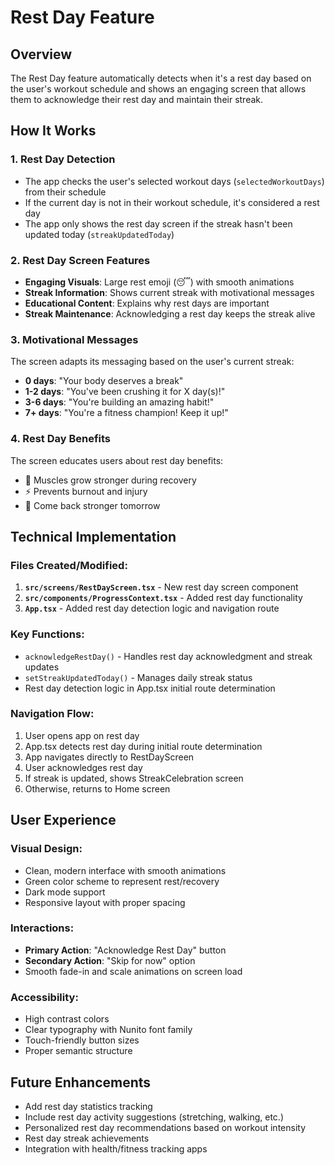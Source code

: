 # Rest Day Feature

## Overview
The Rest Day feature automatically detects when it's a rest day based on the user's workout schedule and shows an engaging screen that allows them to acknowledge their rest day and maintain their streak.

## How It Works

### 1. Rest Day Detection
- The app checks the user's selected workout days (`selectedWorkoutDays`) from their schedule
- If the current day is not in their workout schedule, it's considered a rest day
- The app only shows the rest day screen if the streak hasn't been updated today (`streakUpdatedToday`)

### 2. Rest Day Screen Features
- **Engaging Visuals**: Large rest emoji (😴) with smooth animations
- **Streak Information**: Shows current streak with motivational messages
- **Educational Content**: Explains why rest days are important
- **Streak Maintenance**: Acknowledging a rest day keeps the streak alive

### 3. Motivational Messages
The screen adapts its messaging based on the user's current streak:
- **0 days**: "Your body deserves a break"
- **1-2 days**: "You've been crushing it for X day(s)!"
- **3-6 days**: "You're building an amazing habit!"
- **7+ days**: "You're a fitness champion! Keep it up!"

### 4. Rest Day Benefits
The screen educates users about rest day benefits:
- 💪 Muscles grow stronger during recovery
- ⚡ Prevents burnout and injury  
- 🎯 Come back stronger tomorrow

## Technical Implementation

### Files Created/Modified:
1. **`src/screens/RestDayScreen.tsx`** - New rest day screen component
2. **`src/components/ProgressContext.tsx`** - Added rest day functionality
3. **`App.tsx`** - Added rest day detection logic and navigation route

### Key Functions:
- `acknowledgeRestDay()` - Handles rest day acknowledgment and streak updates
- `setStreakUpdatedToday()` - Manages daily streak status
- Rest day detection logic in App.tsx initial route determination

### Navigation Flow:
1. User opens app on rest day
2. App.tsx detects rest day during initial route determination
3. App navigates directly to RestDayScreen
4. User acknowledges rest day
5. If streak is updated, shows StreakCelebration screen
6. Otherwise, returns to Home screen

## User Experience

### Visual Design:
- Clean, modern interface with smooth animations
- Green color scheme to represent rest/recovery
- Dark mode support
- Responsive layout with proper spacing

### Interactions:
- **Primary Action**: "Acknowledge Rest Day" button
- **Secondary Action**: "Skip for now" option
- Smooth fade-in and scale animations on screen load

### Accessibility:
- High contrast colors
- Clear typography with Nunito font family
- Touch-friendly button sizes
- Proper semantic structure

## Future Enhancements
- Add rest day statistics tracking
- Include rest day activity suggestions (stretching, walking, etc.)
- Personalized rest day recommendations based on workout intensity
- Rest day streak achievements
- Integration with health/fitness tracking apps 